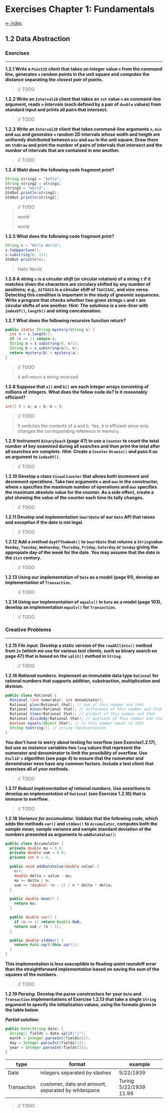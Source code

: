 # Exercises Chapter 1: Fundamentals

[<- index](../index.md)

## 1.2 Data Abstraction

### Exercises

---

**1.2.1 Write a `Point2D` client that takes an integer value `n` from the command line, generates `n` random points in the unit square and computes the distance separating the *closest pair* of points.**

> // TODO

**1.2.2 Write an `Interval1D` client that takes an `int` value `n` as command-line argument, reads `n` intervals (each defined by a pair of `double` values) from standard input and prints all pairs that intersect.**

> // TODO

**1.2.3 Write an `Interval2D` client that takes command-line arguments `n`, `min` and `max` and generates `n` random 2D intervals whose width and heigth are uniformly distributed between `min` and `max` in the unit square. Draw them on `StdDraw` and print the number of pairs of intervals that intersect and the number of intervals that are contained in one another.**

> // TODO

**1.2.4 Waht does the following code fragment print?**

```java
String string1 = "hello";
String string2 = string1;
string1 = "world";
StdOut.println(string1);
StdOut.println(string2);
```

> // TODO
>
> world
>
> world

**1.2.5 What does the following code fragment print?**

```java
String s = "Hello World";
s.toUpperCase();
s.substring(6, 11);
StdOut.println(s);
```

> Hello World

**1.2.6 A string `s` is a _circular shift_ (or circular rotation) of a string `t` if it matches shwn the characters are circulary shifted by any number of positions; e.g., `ACTGACG` is a circular shift of `TGACCGAC`, and vice versa. Detecting this condition is important in the study of gneomic sequences. Write a program that checks whether two given strings `s` and `t` are circular shifts of one another. _Hint:_ The solutions is a one-liner with `indexOf()`, `length()` and string concatenation.**

**1.2.7 What dows the following recursive function return?**

```java
public static String mystery(String s) {
  int n = s.length();
  if (n <= 1) return s;
  String a = s.substring(0, n/2);
  String b = s.substring(n/2, n);
  return mystery(b) + mystery(a);
}
```

> // TODO
>
> it will return a string reversed

**1.2.8 Suppose that `a[]` and `b[]` are each integer arrays consisting of millions of integers. What does the follow code do? Is it reasonably efficient?**

```java
int[] t = a; a = b; b = t;
```

> // TODO
>
> It switches the contents of a and b. Yes, it is efficient since only changes the corresponding reference in memory.

**1.2.9 Instrument `BinarySeach` (page 47) to use a `Counter` to count the total number of key examined during all searches and then print the total after all searches are complete. _Hint:_ Create a `Counter` in `main()` and pass it as an argument to `indexOf()`.**

> // TODO

**1.2.10 Develop a class `VisualCounter` that allows both increment and decrement operations. Take two arguments `n` and `max` in the constructor, where `n` specifies the maximum number of operations and `max` specifies the maximum absolute value for the counter. As a side effect, create a plot showing the value of the counter each time its tally changes.**

> // TODO

**1.2.11 Develop and implementation `SmartDate` of our `Date` API that raises and exception if the date is not legal.**

> // TODO

**1.2.12 Add a method `dayOfTheWeek()` to `SmartDate` that returns a `String`value `Manday`, `Tuesday`, `Wednesday`, `Thursday`, `Friday`, `Saturday` or `Sunday` giving the appropiate day of the week for the date. You may assume that the date is the `21st` century.**

> // TODO

**1.2.13 Using our implementation of `Date` as a model (page 91), develop an implementation of `Transaction`.**

> // TODO

**1.2.14 Using our implementation of `equals()` in `Date` as a model (page 103), develop an implementation `equals()` for `Transaction`.**

> // TODO

### Creative Problems

---

**1.2.15 _File input._ Develop a static version of the `readAllInts()` method from `In` (which we use for various test clients, such as binary search on page 47) that is based on the `split()` method in `String`.**

> // TODO

**1.2.16 _Rational numbers._ Implement an immutable data type `Rational` for rational numbers that supports addition, substraction, multiplication and division.**

```java
public class Rational {
  Rational (int numerator, int denominator);
  Rational plus(Rational that); // sum of this number and that
  Rational minus(Rational that); // difference of this number and that
  Rational times(Rational that); // product of this number and that
  Rational divideBy(Rational that); // quotient of this number and that
  boolean equals(Object that); // is this number equal to that
  String toString(); // string representation
}
```

**You don't have to worry about testing for overflow (see Exercise1.2.17), but use as instance variables two `long` values that represent the numerator and denominator to limit the possibility of overflow. Use `Euclid's` algorithm (see page 4) to ensure that the numerator and denominator neve have any common factors. Include a test client that exercises all of your methods.**

> // TODO

**1.2.17 _Robust implementation of rational numbers._ Use assertions to develop an implementation of `Rational` (see Exercise 1.2.16) that is immune to overflow.**

> // TODO

**1.2.18 _Variance for accumulator._ Validate that the following code, which adds the methods `var()` and `stddev()` to `Accumulator`, computes both the sample mean, sample variance and sample standard deviation of the numbers presented as arguments to `addDataValue()`:**

```java
public class Accumulator {
  private double mu = 0.0;
  private double sum = 0.0;
  private int n = 0;

  public void addDataValue(double value) {
    n++;
    double delta = value - mu;
    mu += delta / n;
    sum += (double) (n - 1) / n * delta * delta;
  }

  public double mean() {
    return mu;
  }

  public double var() {
    if (n <= 1) return Double.NaN;
    return sum / (n - 1);
  }

  public double stddev() {
    return Math.sqrt(this.var());
  }
}
```

**This implementation is less susceptible to floating-point roundoff error than the straightforward implementation based on saving the sum of the squares of the numbers.**

> // TODO

**1.2.19 _Parsing_. Develop the parse constructors for your `Date` and `Transaction` implementations of Exercise 1.2.13 that take a single `String` argument to specify the initialization values, using the formats given in the table below.**

**_Partial solution:_**

```java
public Date(String date) {
  String[] fields = date.split("/");
  month = Integer.parseInt(fields[0]);
  day = Integer.parseInt(fields[1]);
  year = Integer.parseInt(fields[2]);
}
```

| type | format | example |
|------|--------|---------|
| Date | integers separated by slashes | 5/22/1939 |
| Transaction | customer, date and amount, separated by whitespace | Turing 5/22/1939 11.99 |

> // TODO
